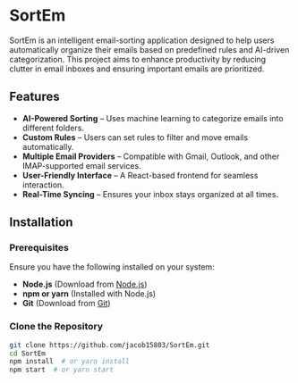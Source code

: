 # SortEm

SortEm is an intelligent email-sorting application designed to help users automatically organize their emails based on predefined rules and AI-driven categorization. This project aims to enhance productivity by reducing clutter in email inboxes and ensuring important emails are prioritized.

## Features
- **AI-Powered Sorting** – Uses machine learning to categorize emails into different folders.
- **Custom Rules** – Users can set rules to filter and move emails automatically.
- **Multiple Email Providers** – Compatible with Gmail, Outlook, and other IMAP-supported email services.
- **User-Friendly Interface** – A React-based frontend for seamless interaction.
- **Real-Time Syncing** – Ensures your inbox stays organized at all times.

## Installation
### Prerequisites
Ensure you have the following installed on your system:
- **Node.js** (Download from [Node.js](https://nodejs.org/))
- **npm or yarn** (Installed with Node.js)
- **Git** (Download from [Git](https://git-scm.com/))

### Clone the Repository
```bash
git clone https://github.com/jacob15803/SortEm.git
cd SortEm
npm install  # or yarn install
npm start  # or yarn start

